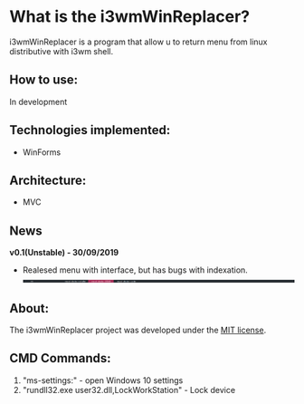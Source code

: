 What is the i3wmWinReplacer?
=====================
i3wmWinReplacer is a program that allow u to return menu from linux distributive with i3wm shell. 

## How to use:
In development

## Technologies implemented:

- WinForms

## Architecture:

- MVC

## News

**v0.1(Unstable) - 30/09/2019**
- Realesed menu with interface, but has bugs with indexation.
![First look](https://github.com/emptycoder/i3wmWinReplacer/blob/master/Documentation/Images/i3wmWIN.png)

## About:
The i3wmWinReplacer project was developed under the [MIT license](LICENSE).

## CMD Commands:
1) "ms-settings:" - open Windows 10 settings
2) "rundll32.exe user32.dll,LockWorkStation" - Lock device